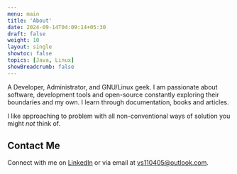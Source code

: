 ```yaml
---
menu: main
title: 'About'
date: 2024-09-14T04:09:14+05:30
draft: false
weight: 10
layout: single
showtoc: false
topics: [Java, Linux]
showBreadcrumb: false
---
```

A Developer, Administrator, and GNU/Linux geek. I am passionate about software, development tools and open-source constantly exploring their boundaries and my own. I learn through documentation, books and articles.

I like approaching to problem with all non-conventional ways of solution you might _not_ think of.

## Contact Me
Connect with me on [LinkedIn](https://linkedin.com/in/vanshajsaxena2024) or via email at [vs110405@outlook.com](mailto:vs110405@outlook.com).





